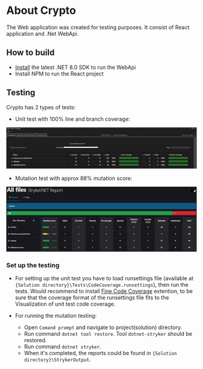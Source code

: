 # About Crypto
The Web application was created for testing purposes. It consist of React application and .Net WebApi.

## How to build
* [Install](https://dotnet.microsoft.com/en-us/download#/current) the latest .NET 8.0 SDK to run the WebApi
* Install NPM to run the React project

## Testing
Crypto has 2 types of tests:
* Unit test with 100% line and branch coverage:

<img src="https://github.com/PetarIlievDev/Crypto/blob/master/ReadMeImg/CryptoCodeCoverage.jpg">


* Mutation test with approx 88% mutation score:
<img src="https://github.com/PetarIlievDev/Crypto/blob/master/ReadMeImg/MutationTestsCoverage.jpg">


### Set up the testing
* For setting up the unit test you have to load runsettings file (available at `{Solution directory}\Tests\CodeCoverage.runsettings`), then run the tests. Would recommend to install [Fine Code Coverage](https://marketplace.visualstudio.com/items?itemName=FortuneNgwenya.FineCodeCoverage2022) extention, to be sure that the coverage format of the runsettings file fits to the Visualization of unit test code coverage.

* For running the mutation testing:
  * Open `Comand prompt` and navigate to project(solution) directory.
  * Run command `dotnet tool restore`. Tool `dotnet-stryker` should be restored.
  * Run command `dotnet stryker`.
  * When it's completed, the reports could be found in `{Solution directory}\StrykerOutput`.